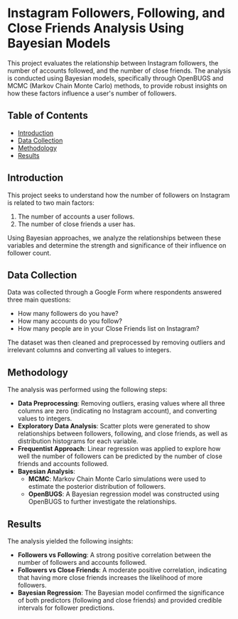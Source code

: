# Instagram Followers, Following, and Close Friends Analysis Using Bayesian Models

This project evaluates the relationship between Instagram followers, the number of accounts followed, and the number of close friends. The analysis is conducted using Bayesian models, specifically through OpenBUGS and MCMC (Markov Chain Monte Carlo) methods, to provide robust insights on how these factors influence a user's number of followers.

## Table of Contents
- [Introduction](#introduction)
- [Data Collection](#data-collection)
- [Methodology](#methodology)
- [Results](#results)

## Introduction
This project seeks to understand how the number of followers on Instagram is related to two main factors:
1. The number of accounts a user follows.
2. The number of close friends a user has.

Using Bayesian approaches, we analyze the relationships between these variables and determine the strength and significance of their influence on follower count.

## Data Collection
Data was collected through a Google Form where respondents answered three main questions:
- How many followers do you have?
- How many accounts do you follow?
- How many people are in your Close Friends list on Instagram?

The dataset was then cleaned and preprocessed by removing outliers and irrelevant columns and converting all values to integers.

## Methodology
The analysis was performed using the following steps:
- **Data Preprocessing**: Removing outliers, erasing values where all three columns are zero (indicating no Instagram account), and converting values to integers.
- **Exploratory Data Analysis**: Scatter plots were generated to show relationships between followers, following, and close friends, as well as distribution histograms for each variable.
- **Frequentist Approach**: Linear regression was applied to explore how well the number of followers can be predicted by the number of close friends and accounts followed.
- **Bayesian Analysis**: 
  - **MCMC**: Markov Chain Monte Carlo simulations were used to estimate the posterior distribution of followers.
  - **OpenBUGS**: A Bayesian regression model was constructed using OpenBUGS to further investigate the relationships.

## Results
The analysis yielded the following insights:
- **Followers vs Following**: A strong positive correlation between the number of followers and accounts followed.
- **Followers vs Close Friends**: A moderate positive correlation, indicating that having more close friends increases the likelihood of more followers.
- **Bayesian Regression**: The Bayesian model confirmed the significance of both predictors (following and close friends) and provided credible intervals for follower predictions.
